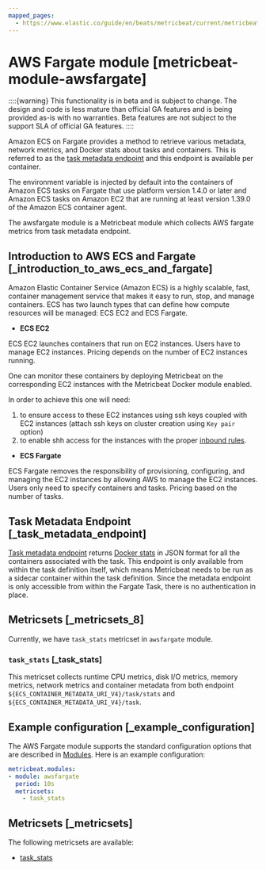 ```yaml
---
mapped_pages:
  - https://www.elastic.co/guide/en/beats/metricbeat/current/metricbeat-module-awsfargate.html
---
```


<!-- This file is generated! See scripts/mage/docs_collector.go -->

# AWS Fargate module [metricbeat-module-awsfargate]

::::{warning}
This functionality is in beta and is subject to change. The design and code is less mature than official GA features and is being provided as-is with no warranties. Beta features are not subject to the support SLA of official GA features.
::::


Amazon ECS on Fargate provides a method to retrieve various metadata, network metrics, and Docker stats about tasks and containers. This is referred to as the [task metadata endpoint](https://docs.aws.amazon.com/AmazonECS/latest/userguide/task-metadata-endpoint-v4-fargate.md) and this endpoint is available per container.

The environment variable is injected by default into the containers of Amazon ECS tasks on Fargate that use platform version 1.4.0 or later and Amazon ECS tasks on Amazon EC2 that are running at least version 1.39.0 of the Amazon ECS container agent.

The awsfargate module is a Metricbeat module which collects AWS fargate metrics from task metadata endpoint.


## Introduction to AWS ECS and Fargate [_introduction_to_aws_ecs_and_fargate]

Amazon Elastic Container Service (Amazon ECS) is a highly scalable, fast, container management service that makes it easy to run, stop, and manage containers. ECS has two launch types that can define how compute resources will be managed: ECS EC2 and ECS Fargate.

* **ECS EC2**

ECS EC2 launches containers that run on EC2 instances. Users have to manage EC2 instances. Pricing depends on the number of EC2 instances running.

One can monitor these containers by deploying Metricbeat on the corresponding EC2 instances with the Metricbeat Docker module enabled.

In order to achieve this one will need:

1. to ensure access to these EC2 instances using ssh keys coupled with EC2 instances (attach ssh keys on cluster creation using `Key pair` option)
2. to enable shh access for the instances with the proper [inbound rules](https://docs.aws.amazon.com/AWSEC2/latest/UserGuide/authorizing-access-to-an-instance.html).

* **ECS Fargate**

ECS Fargate removes the responsibility of provisioning, configuring, and managing the EC2 instances by allowing AWS to manage the EC2 instances. Users only need to specify containers and tasks. Pricing based on the number of tasks.


## Task Metadata Endpoint [_task_metadata_endpoint]

[Task metadata endpoint](https://docs.aws.amazon.com/AmazonECS/latest/userguide/task-metadata-endpoint-v4-fargate.md) returns [Docker stats](https://docs.docker.com/engine/api/v1.30/#operation/ContainerStats) in JSON format for all the containers associated with the task. This endpoint is only available from within the task definition itself, which means Metricbeat needs to be run as a sidecar container within the task definition. Since the metadata endpoint is only accessible from within the Fargate Task, there is no authentication in place.


## Metricsets [_metricsets_8]

Currently, we have `task_stats` metricset in `awsfargate` module.


### `task_stats` [_task_stats]

This metricset collects runtime CPU metrics, disk I/O metrics, memory metrics, network metrics and container metadata from both endpoint `${ECS_CONTAINER_METADATA_URI_V4}/task/stats` and `${ECS_CONTAINER_METADATA_URI_V4}/task`.


## Example configuration [_example_configuration]

The AWS Fargate module supports the standard configuration options that are described in [Modules](/reference/metricbeat/configuration-metricbeat.md). Here is an example configuration:

```yaml
metricbeat.modules:
- module: awsfargate
  period: 10s
  metricsets:
    - task_stats
```


## Metricsets [_metricsets]

The following metricsets are available:

* [task_stats](/reference/metricbeat/metricbeat-metricset-awsfargate-task_stats.md)

